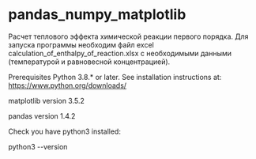 # pandas_numpy_matplotlib
Расчет теплового эффекта химической реакции первого порядка.
Для запуска программы необходим файл excel calculation_of_enthalpy_of_reaction.xlsx с необходимыми данными (температурой и равновесной концентрацией).

Prerequisites Python 3.8.* or later. See installation instructions at: https://www.python.org/downloads/

matplotlib version 3.5.2

pandas version 1.4.2

Check you have python3 installed:

python3 --version
